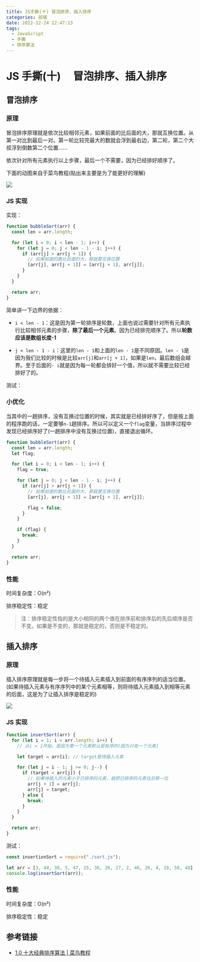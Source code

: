 ```yaml
---
title: JS手撕(十) 冒泡排序、插入排序
categories: 前端
date: 2022-12-24 12:47:13
tags:
  - JavaScript
  - 手撕
  - 排序算法
---
```


# JS 手撕(十)     冒泡排序、插入排序

## 冒泡排序

### 原理

冒泡排序原理就是依次比较相邻元素，如果前面的比后面的大，那就互换位置。从第一对比到最后一对。第一轮比较完最大的数就会浮到最右边，第二轮，第二个大叔浮到倒数第二个位置......

依次针对所有元素执行以上步骤，最后一个不需要，因为已经排好顺序了。

下面的动图来自于菜鸟教程(贴出来主要是为了能更好的理解)

![](https://www.runoob.com/wp-content/uploads/2019/03/bubbleSort.gif)

### JS 实现

实现：

```js
function bubbleSort(arr) {
  const len = arr.length;

  for (let i = 0; i < len - 1; i++) {
    for (let j = 0; j < len - 1 - i; j++) {
      if (arr[j] > arr[j + 1]) {
        // 如果前面的数比后面的大，那就要互换位置
        [arr[j], arr[j + 1]] = [arr[j + 1], arr[j]];
      }
    }
  }

  return arr;
}
```

简单讲一下边界的依据：

- `i < len - 1`：这是因为第一轮排序是轮数，上面也说过需要针对所有元素执行比较相邻元素的步骤，**除了最后一个元素**。因为已经排完顺序了。所以**轮数应该是数组长度-1**

- `j < len - 1 - i`：这里的`len - 1`和上面的`len - 1`是不同原因。`len - 1`是因为我们比较的时候是比较`arr[j]`和`arr[j + 1]`，如果是`len`，最后数组会越界。至于后面的`- i`就是因为每一轮都会排好一个值，所以就不需要比较已经排好了的。

测试：

### 小优化

当其中的一趟排序，没有互换过位置的时候，其实就是已经排好序了，但是按上面的程序跑的话，一定要够`n-1`趟排序。所以可以定义一个`flag`变量，当排序过程中发现已经排序好了(一趟排序中没有互换过位置)，直接退出循环。

```js
function bubbleSort(arr) {
  const len = arr.length;
  let flag;

  for (let i = 0; i < len - 1; i++) {
    flag = true;

    for (let j = 0; j < len - 1 - i; j++) {
      if (arr[j] > arr[j + 1]) {
        // 如果前面的数比后面的大，那就要互换位置
        [arr[j], arr[j + 1]] = [arr[j + 1], arr[j]];

        flag = false;
      }
    }

    if (flag) {
      break;
    }
  }

  return arr;
}
```

### 性能

时间复杂度：O(n²)

排序稳定性：稳定

> 注：排序稳定性指的是大小相同的两个值在排序前和排序后的先后顺序是否不变。如果是不变的，那就是稳定的，否则是不稳定的。

## 插入排序

### 原理

插入排序原理就是每一步将一个待插入元素插入到前面的有序序列的适当位置。(如果待插入元素与有序序列中的某个元素相等，则将待插入元素插入到相等元素的后面，这是为了让插入排序是稳定的)

![](https://www.runoob.com/wp-content/uploads/2019/03/insertionSort.gif)

### JS 实现

```js
function insertSort(arr) {
  for (let i = 1; i < arr.length; i++) {
    // 从i = 1开始，是因为第一个元素默认是有序的(因为只有一个元素)

    let target = arr[i]; // target是待插入元素

    for (let j = i - 1; j >= 0; j--) {
      if (target < arr[j]) {
        // 如果待插入的元素小于已排序的元素，就把已排序的元素往后移一位
        arr[j + 1] = arr[j];
        arr[j] = target;
      } else {
        break;
      }
    }
  }

  return arr;
}
```

测试：

```js
const insertionSort = require("./sort.js");

let arr = [3, 44, 38, 5, 47, 15, 36, 26, 27, 2, 46, 26, 4, 19, 50, 48];
console.log(insertSort(arr));
```

### 性能

时间复杂度：O(n²)

排序稳定性：稳定

## 参考链接

- [1.0 十大经典排序算法 | 菜鸟教程](https://www.runoob.com/w3cnote/ten-sorting-algorithm.html)
